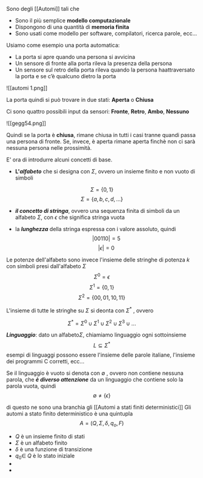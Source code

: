 

Sono degli [[Automi]] tali che
- Sono il più semplice **modello computazionale**
- Dispongono di una quantità di **memoria finita**
- Sono usati come modello per software, compilatori, ricerca parole, ecc...


Usiamo come esempio una porta automatica:
- La porta si apre quando una persona si avvicina
- Un sensore di fronte alla porta rileva la presenza della persona
- Un sensore sul retro della porta rileva quando la persona haattraversato la porta e se c’è qualcuno dietro la porta

![[automi 1.png]]

La porta quindi si può trovare in due stati: **Aperta** o **Chiusa**

Ci sono quattro possibili input da sensori: **Fronte**, **Retro**, **Ambo**, **Nessuno**


![[gegg54.png]]

Quindi se la porta è **chiusa**, rimane chiusa in tutti i casi tranne quandi passa una persona di fronte.
Se, invece, è aperta rimane aperta finchè non ci sarà nessuna persona nelle prossimità.



E' ora di introdurre alcuni concetti di base. 
-  **L'*alfabeto*** che si designa con $\Sigma$, ovvero un insieme finito e non vuoto di simboli

$$\Sigma=\{0,1\}$$
$$\Sigma=\{a,b,c,d,...\}$$
-  ***il concetto di stringa***, ovvero una sequenza finita di simboli da un alfabeto $\Sigma$, con $\epsilon$ che significa stringa vuota
 
- la ***lunghezza*** della stringa espressa con i valore assoluto, quindi
$$|00110|=5$$
$$|\epsilon|=0$$

Le potenze dell'alfabeto sono invece l'insieme delle stringhe di potenza $k$ con simboli presi dall'alfabeto $\Sigma$
$$\Sigma^0=\epsilon$$
$$\Sigma^1=\{0,1\}$$
$$\Sigma^2=\{00,01,10,11\}$$


L'insieme di tutte le stringhe su $\Sigma$ si deonta con $\Sigma^*$ , ovvero

$$\Sigma^*=\Sigma^0 \cup \Sigma^1 \cup \Sigma^2 \cup \Sigma^3\;\cup\;...$$


***Linguaggio***: dato un alfabeto$\Sigma$, chiamiamo linguaggio ogni sottoinsieme
$$L\subseteq \Sigma^*$$
esempi di linguaggi possono essere l'insieme delle parole italiane, l'insieme dei programmi C corretti, ecc...

Se il linguaggio è vuoto si denota con $\emptyset$ , ovvero non contiene nessuna parola, che ***è diverso attenzione*** da un linguaggio che contiene solo la parola vuota, quindi
$$\emptyset\neq \{\epsilon\}$$


di questo ne sono una branchia gli [[Automi a stati finiti deterministici]]
Gli automi a stato finito deterministico è una quintupla$$A=(Q,\Sigma,\delta, q_o, F )$$
- $Q$ è un insieme finito di stati 
- $\Sigma$ è un alfabeto finito
- $\delta$ è una funzione di transizione 
- $q_0\in \;Q$ è lo stato iniziale
- 
- 